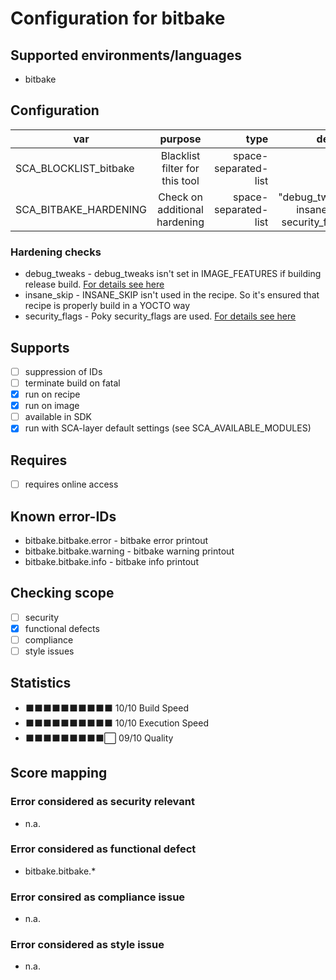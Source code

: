 # Configuration for bitbake

## Supported environments/languages

* bitbake

## Configuration

| var | purpose | type | default |
| ------------- |:-------------:| -----:| -----:
| SCA_BLOCKLIST_bitbake | Blacklist filter for this tool | space-separated-list | ""
| SCA_BITBAKE_HARDENING | Check on additional hardening | space-separated-list | "debug_tweaks insane_skip security_flags"

### Hardening checks

* debug_tweaks - debug_tweaks isn't set in IMAGE_FEATURES if building release build. [For details see here](https://www.yoctoproject.org/docs/latest/mega-manual/mega-manual.html#considerations-specific-to-the-openembedded-build-system)
* insane_skip - INSANE_SKIP isn't used in the recipe. So it's ensured that recipe is properly build in a YOCTO way
* security_flags - Poky security_flags are used. [For details see here](https://www.yoctoproject.org/docs/latest/mega-manual/mega-manual.html#security-flags)

## Supports

* [ ] suppression of IDs
* [ ] terminate build on fatal
* [x] run on recipe
* [x] run on image
* [ ] available in SDK
* [x] run with SCA-layer default settings (see SCA_AVAILABLE_MODULES)

## Requires

* [ ] requires online access

## Known error-IDs

* bitbake.bitbake.error - bitbake error printout
* bitbake.bitbake.warning - bitbake warning printout
* bitbake.bitbake.info - bitbake info printout

## Checking scope

* [ ] security
* [x] functional defects
* [ ] compliance
* [ ] style issues

## Statistics

* ⬛⬛⬛⬛⬛⬛⬛⬛⬛⬛ 10/10 Build Speed
* ⬛⬛⬛⬛⬛⬛⬛⬛⬛⬛ 10/10 Execution Speed
* ⬛⬛⬛⬛⬛⬛⬛⬛⬛⬜ 09/10 Quality

## Score mapping

### Error considered as security relevant

* n.a.

### Error considered as functional defect

* bitbake.bitbake.*

### Error consired as compliance issue

* n.a.

### Error considered as style issue

* n.a.
